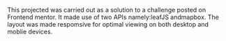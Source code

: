This projected was carried out as a solution to a challenge posted on Frontend mentor. It made use of two APIs namely:leafJS andmapbox. The layout was made respomsive for optimal viewing on both desktop and moblie devices.
